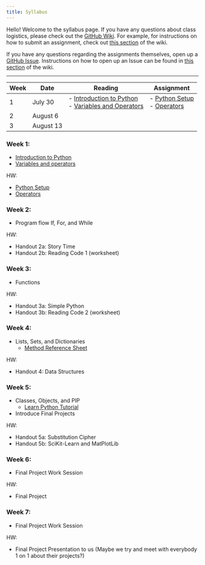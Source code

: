 ```yaml
---
title: Syllabus
---
```


Hello! Welcome to the syllabus page. If you have any questions about class logistics, please check out the [GitHub Wiki](https://github.com/geoffreyangus/CS106R/wiki). For example, for instructions on how to submit an assignment, check out [this section](https://github.com/geoffreyangus/CS106R/wiki/Assignment-Submission) of the wiki.

If you have any questions regarding the assignments themselves, open up a [GitHub Issue](https://github.com/geoffreyangus/CS106R/issues). Instructions on how to open up an Issue can be found in [this section](https://github.com/geoffreyangus/CS106R/wiki/Asking-a-Question) of the wiki.

---
| Week | Date    | Reading  | Assignment |
| ---- | ------- | -------  | ---------- |
| 1    | July 30 |  - [Introduction to Python](https://github.com/geoffreyangus/CS106R/blob/master/notes.md#introduction-to-python) <br> - [Variables and Operators](https://github.com/geoffreyangus/CS106R/tree/master/docs/notes/week1.md)| - [Python Setup](https://github.com/geoffreyangus/CS106R/tree/master/docs/assignments/assignment0) <br> - [Operators](https://github.com/geoffreyangus/CS106R/tree/master/docs/assignments/assignment1) |
| 2    | August 6|          |
| 3    | August 13|        |

### Week 1:
- [Introduction to Python](https://github.com/geoffreyangus/CS106R/blob/master/notes.md#introduction-to-python)
- [Variables and operators](https://github.com/geoffreyangus/CS106R/tree/master/docs/notes/week1.md)

HW:
- [Python Setup](https://github.com/geoffreyangus/CS106R/tree/master/docs/assignments/assignment0)
- [Operators](https://github.com/geoffreyangus/CS106R/tree/master/docs/assignments/assignment1)

### Week 2:
- Program flow
If, For, and While

HW:
- Handout 2a: Story Time
- Handout 2b: Reading Code 1 (worksheet)

### Week 3:
- Functions

HW:
- Handout 3a: Simple Python
- Handout 3b: Reading Code 2 (worksheet)

### Week 4:
- Lists, Sets, and Dictionaries
  - [Method Reference Sheet](https://clouds.eos.ubc.ca/~phil/courses/eosc582/pdffiles/Python-data-manipulations.pdf)

HW:
- Handout 4: Data Structures 

### Week 5:
- Classes, Objects, and PIP
  - [Learn Python Tutorial](https://www.learnpython.org/en/Classes_and_Objects)
- Introduce Final Projects

HW:
- Handout 5a: Substitution Cipher
- Handout 5b: SciKit-Learn and MatPlotLib

### Week 6:
- Final Project Work Session

HW:
- Final Project

### Week 7:
- Final Project Work Session

HW:
- Final Project Presentation to us (Maybe we try and meet with everybody 1 on 1 about their projects?)
